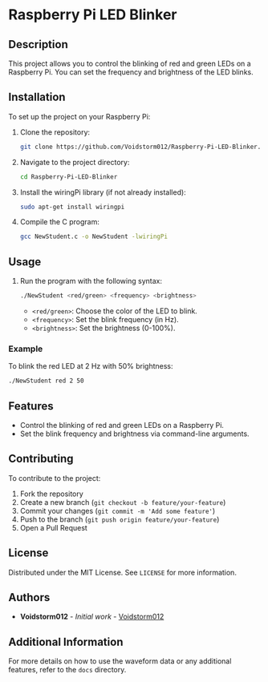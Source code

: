 
# Raspberry Pi LED Blinker

## Description
This project allows you to control the blinking of red and green LEDs on a Raspberry Pi. You can set the frequency and brightness of the LED blinks.

## Installation
To set up the project on your Raspberry Pi:

1. Clone the repository:
    ```bash
    git clone https://github.com/Voidstorm012/Raspberry-Pi-LED-Blinker.git
    ```
2. Navigate to the project directory:
    ```bash
    cd Raspberry-Pi-LED-Blinker
    ```
3. Install the wiringPi library (if not already installed):
    ```bash
    sudo apt-get install wiringpi
    ```
4. Compile the C program:
    ```bash
    gcc NewStudent.c -o NewStudent -lwiringPi
    ```

## Usage
1. Run the program with the following syntax:
    ```bash
    ./NewStudent <red/green> <frequency> <brightness>
    ```
    - `<red/green>`: Choose the color of the LED to blink.
    - `<frequency>`: Set the blink frequency (in Hz).
    - `<brightness>`: Set the brightness (0-100%).

### Example
To blink the red LED at 2 Hz with 50% brightness:
```bash
./NewStudent red 2 50
```

## Features
- Control the blinking of red and green LEDs on a Raspberry Pi.
- Set the blink frequency and brightness via command-line arguments.

## Contributing
To contribute to the project:
1. Fork the repository
2. Create a new branch (`git checkout -b feature/your-feature`)
3. Commit your changes (`git commit -m 'Add some feature'`)
4. Push to the branch (`git push origin feature/your-feature`)
5. Open a Pull Request

## License
Distributed under the MIT License. See `LICENSE` for more information.

## Authors
- **Voidstorm012** - *Initial work* - [Voidstorm012](https://github.com/Voidstorm012)

## Additional Information
For more details on how to use the waveform data or any additional features, refer to the `docs` directory.

